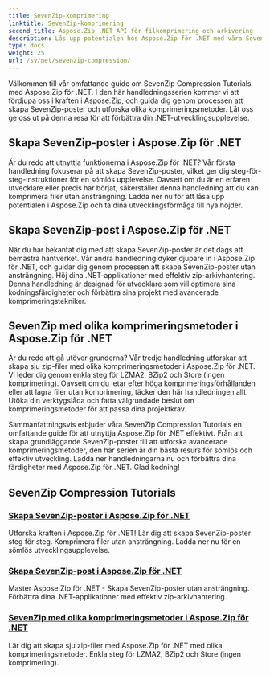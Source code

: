 ```yaml
---
title: SevenZip-komprimering
linktitle: SevenZip-komprimering
second_title: Aspose.Zip .NET API för filkomprimering och arkivering
description: Lås upp potentialen hos Aspose.Zip för .NET med våra SevenZip Compression Tutorials. Skapa enkelt SevenZip-poster och utforska olika komprimeringsmetoder.
type: docs
weight: 25
url: /sv/net/sevenzip-compression/
---
```



Välkommen till vår omfattande guide om SevenZip Compression Tutorials med Aspose.Zip för .NET. I den här handledningsserien kommer vi att fördjupa oss i kraften i Aspose.Zip, och guida dig genom processen att skapa SevenZip-poster och utforska olika komprimeringsmetoder. Låt oss ge oss ut på denna resa för att förbättra din .NET-utvecklingsupplevelse.

## Skapa SevenZip-poster i Aspose.Zip för .NET

Är du redo att utnyttja funktionerna i Aspose.Zip för .NET? Vår första handledning fokuserar på att skapa SevenZip-poster, vilket ger dig steg-för-steg-instruktioner för en sömlös upplevelse. Oavsett om du är en erfaren utvecklare eller precis har börjat, säkerställer denna handledning att du kan komprimera filer utan ansträngning. Ladda ner nu för att låsa upp potentialen i Aspose.Zip och ta dina utvecklingsförmåga till nya höjder.

## Skapa SevenZip-post i Aspose.Zip för .NET

När du har bekantat dig med att skapa SevenZip-poster är det dags att bemästra hantverket. Vår andra handledning dyker djupare in i Aspose.Zip för .NET, och guidar dig genom processen att skapa SevenZip-poster utan ansträngning. Höj dina .NET-applikationer med effektiv zip-arkivhantering. Denna handledning är designad för utvecklare som vill optimera sina kodningsfärdigheter och förbättra sina projekt med avancerade komprimeringstekniker.

## SevenZip med olika komprimeringsmetoder i Aspose.Zip för .NET

Är du redo att gå utöver grunderna? Vår tredje handledning utforskar att skapa sju zip-filer med olika komprimeringsmetoder i Aspose.Zip för .NET. Vi leder dig genom enkla steg för LZMA2, BZip2 och Store (ingen komprimering). Oavsett om du letar efter höga komprimeringsförhållanden eller att lagra filer utan komprimering, täcker den här handledningen allt. Utöka din verktygslåda och fatta välgrundade beslut om komprimeringsmetoder för att passa dina projektkrav.

Sammanfattningsvis erbjuder våra SevenZip Compression Tutorials en omfattande guide för att utnyttja Aspose.Zip för .NET effektivt. Från att skapa grundläggande SevenZip-poster till att utforska avancerade komprimeringsmetoder, den här serien är din bästa resurs för sömlös och effektiv utveckling. Ladda ner handledningarna nu och förbättra dina färdigheter med Aspose.Zip för .NET. Glad kodning!
## SevenZip Compression Tutorials
### [Skapa SevenZip-poster i Aspose.Zip för .NET](./create-sevenzip-entries/)
Utforska kraften i Aspose.Zip för .NET! Lär dig att skapa SevenZip-poster steg för steg. Komprimera filer utan ansträngning. Ladda ner nu för en sömlös utvecklingsupplevelse.
### [Skapa SevenZip-post i Aspose.Zip för .NET](./create-sevenzip-entry/)
Master Aspose.Zip för .NET - Skapa SevenZip-poster utan ansträngning. Förbättra dina .NET-applikationer med effektiv zip-arkivhantering.
### [SevenZip med olika komprimeringsmetoder i Aspose.Zip för .NET](./sevenzip-various-compression-methods/)
Lär dig att skapa sju zip-filer med Aspose.Zip för .NET med olika komprimeringsmetoder. Enkla steg för LZMA2, BZip2 och Store (ingen komprimering).